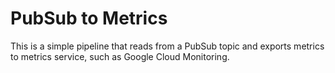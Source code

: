 # PubSub to Metrics

This is a simple pipeline that reads from a PubSub topic and exports metrics to metrics service, such as Google Cloud Monitoring.
